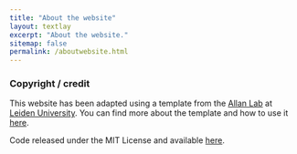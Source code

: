 ```yaml
---
title: "About the website"
layout: textlay
excerpt: "About the website."
sitemap: false
permalink: /aboutwebsite.html
---
```


### Copyright / credit

This website has been adapted using a template from the [Allan Lab](http://allanlab.org) at [Leiden University](https://www.universiteitleiden.nl/en). You can find more about the template and how to use it [here](http://www.allanlab.org/aboutwebsite.html).

Code released under the MIT License and available [here](github.com/mmguar/rothemundlab). 



